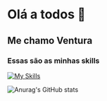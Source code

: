 # Olá a todos 👋
## Me chamo Ventura

### Essas são as minhas skills
[![My Skills](https://skillicons.dev/icons?i=cs,mysql,html,css,git,github,java,spring,bootstrap,react,gamemakerstudio)](https://skillicons.dev)

![Anurag's GitHub stats](https://github-readme-stats.vercel.app/api?username=anuraghazra&show_icons=true&theme=radical)
